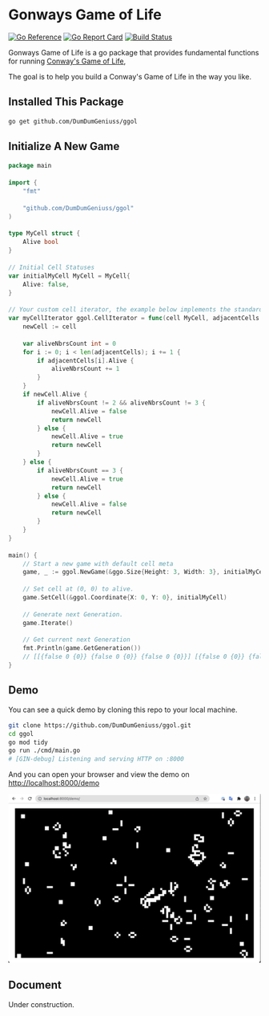 # Gonways Game of Life

[![Go Reference](https://pkg.go.dev/badge/github.com/DumDumGeniuss/ggol.svg)](https://pkg.go.dev/github.com/DumDumGeniuss/ggol)
[![Go Report Card](https://goreportcard.com/badge/github.com/DumDumGeniuss/ggol)](https://goreportcard.com/report/github.com/DumDumGeniuss/ggol)
[![Build Status](https://app.travis-ci.com/DumDumGeniuss/ggol.svg?branch=main)](https://app.travis-ci.com/DumDumGeniuss/ggol)

Gonways Game of Life is a go package that provides fundamental functions for running [Conway's Game of Life](https://en.wikipedia.org/wiki/Conway%27s_Game_of_Life),

The goal is to help you build a Conway's Game of Life in the way you like.

## Installed This Package

```bash
go get github.com/DumDumGeniuss/ggol
```

## Initialize A New Game

```go
package main

import {
    "fmt"
    
    "github.com/DumDumGeniuss/ggol"
)

type MyCell struct {
    Alive bool
}

// Initial Cell Statuses
var initialMyCell MyCell = MyCell{
    Alive: false,
}

// Your custom cell iterator, the example below implements the standard rules of Conway's Game of Life.
var myCellIterator ggol.CellIterator = func(cell MyCell, adjacentCells []MyCell) MyCell {
    newCell := cell

    var aliveNbrsCount int = 0
    for i := 0; i < len(adjacentCells); i += 1 {
        if adjacentCells[i].Alive {
            aliveNbrsCount += 1
        }
    }
    if newCell.Alive {
        if aliveNbrsCount != 2 && aliveNbrsCount != 3 {
            newCell.Alive = false
            return newCell
        } else {
            newCell.Alive = true
            return newCell
        }
    } else {
        if aliveNbrsCount == 3 {
            newCell.Alive = true
            return newCell
        } else {
            newCell.Alive = false
            return newCell
        }
    }
}

main() {
    // Start a new game with default cell meta
    game, _ := ggol.NewGame(&ggo.Size{Height: 3, Width: 3}, initialMyCell, myCellIterator)

    // Set cell at (0, 0) to alive.
    game.SetCell(&ggol.Coordinate{X: 0, Y: 0}, initialMyCell)

    // Generate next Generation.
    game.Iterate()

    // Get current next Generation
    fmt.Println(game.GetGeneration())
    // [[{false 0 {0}} {false 0 {0}} {false 0 {0}}] [{false 0 {0}} {false 0 {0}} {false 0 {0}}] [{false 0 {0}} {false 0 {0}} {false 0 {0}}]]
}
```

## Demo

You can see a quick demo by cloning this repo to your local machine.

```bash
git clone https://github.com/DumDumGeniuss/ggol.git
cd ggol
go mod tidy
go run ./cmd/main.go
# [GIN-debug] Listening and serving HTTP on :8000
```

And you can open your browser and view the demo on [http://localhost:8000/demo](http://localhost:8000/demo)

![demo](./doc/demo.png)

## Document

Under construction.
